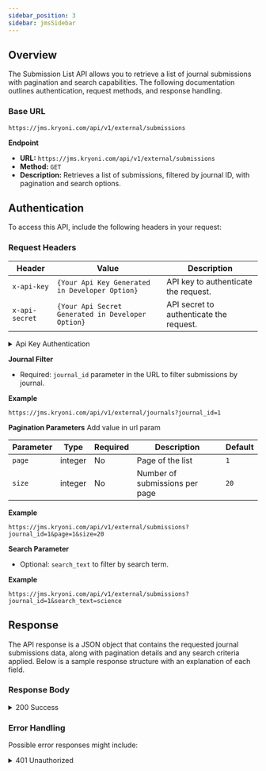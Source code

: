 ```yaml
---
sidebar_position: 3
sidebar: jmsSidebar
---
```


## **Overview**

The Submission List API allows you to retrieve a list of journal submissions with pagination and search capabilities. The following documentation outlines authentication, request methods, and response handling.

### **Base URL**

```plaintext
https://jms.kryoni.com/api/v1/external/submissions
```

**Endpoint**

- **URL:** `https://jms.kryoni.com/api/v1/external/submissions`
- **Method:** `GET`
- **Description:** Retrieves a list of submissions, filtered by journal ID, with pagination and search options.

## **Authentication**

To access this API, include the following headers in your request:

### **Request Headers**

| Header         | Value                                             | Description                             |
| -------------- | ------------------------------------------------- | --------------------------------------- |
| `x-api-key`    | `{Your Api Key Generated in Developer Option}`    | API key to authenticate the request.    |
| `x-api-secret` | `{Your Api Secret Generated in Developer Option}` | API secret to authenticate the request. |

<details className="response-success">
  <summary>Api Key Authentication</summary>

```javascript
{
  "api_key": "string",
  "api_secret": "string"
}
```

</details>

**Journal Filter**

- Required: `journal_id` parameter in the URL to filter submissions by journal.

**Example**

```plaintext
https://jms.kryoni.com/api/v1/external/journals?journal_id=1
```

**Pagination Parameters**
Add value in url param

| Parameter | Type    | Required | Description                    | Default |
| --------- | ------- | -------- | ------------------------------ | ------- |
| `page`    | integer | No       | Page of the list               | `1`     |
| `size`    | integer | No       | Number of submissions per page | `20`    |

**Example**

```plaintext
https://jms.kryoni.com/api/v1/external/submissions?journal_id=1&page=1&size=20
```

**Search Parameter**

- Optional: `search_text` to filter by search term.

**Example**

```plaintext
https://jms.kryoni.com/api/v1/external/submissions?journal_id=1&search_text=science
```

## **Response**

The API response is a JSON object that contains the requested journal submissions data, along with pagination details and any search criteria applied. Below is a sample response structure with an explanation of each field.

### **Response Body**

<details className="response-success">
  <summary>200 Success</summary>
  <div className="custom-response">
  The response schema is returned in JSON format with details on the requested journals, pagination, and any applied search filters.
   <details>
    <summary>Response Schema: `application/json`</summary>

| Field              | Type              | Description                                                                                                                          |
| ------------------ | ----------------- | ------------------------------------------------------------------------------------------------------------------------------------ |
| `code`             | integer           | Status code indicating the result of the request. A value of `0` typically indicates a successful request.                           |
| `message`          | string            | Message describing the status of the response, e.g., "success" if the request was processed correctly.                               |
| `submissions`      | array of objects  | List of submissions that match the specified criteria. Each object represents a single submission and includes the following fields: |
| ├─ `id`            | integer           | Unique identifier for the submission.                                                                                                |
| ├─ `title`         | string            | Title of the submission.                                                                                                             |
| ├─ `journal_id`    | integer           | Unique identifier for the journal to which the submission belongs.                                                                   |
| ├─ `journal_title` | string            | Title of the journal associated with the submission.                                                                                 |
| └─ `created_at`    | string (datetime) | Date and time the submission was created, formatted in ISO 8601 (e.g., "2024-08-26T10:58:44.412203Z").                               |
| `page_context`     | object            | Object containing pagination information and search details. It includes the following fields:                                       |
| ├─ `page`          | integer           | Current page number of the response data.                                                                                            |
| ├─ `size`          | integer           | Number of submissions per page as specified in the request parameters.                                                               |
| ├─ `total_count`   | integer           | Total number of submissions that match the query criteria.                                                                           |
| └─ `search_text`   | string            | Search term used, if any, to filter the submissions. This value matches the `search_text` parameter from the request.                |

  </details>

**Response**

    ```javascript
    {
      “code” : 0,
      “message” : “success”,
      “submissions”:[
          {
          “id”:1,
          “title”:”The Global Warning”,
          “journal_id” : 1,
          “journal_title” : “The Journal of Science”,
          “created_at” : ”2024-08-26T10:58:44.412203Z”
          },..
        ],
      “page_context”: {
        “page”: 1,
        “size”: 20,
        “total_count” : 100,
        “search_text”: ”science”
        }
      }
    ```

  </div>
</details>

### **Error Handling**

Possible error responses might include:

<details className="response-error">
  <summary>401 Unauthorized</summary>
  <div className="custom-response">
   <details>
    <summary>Response Schema: `application/json`</summary>
| Field             | Type               | Description                                                                                                                                        |
|-------------------|--------------------|----------------------------------------------------------------------------------------------------------------------------------------------------|
| `code`            | integer            | Error code indicating the type of error. Each code corresponds to a specific issue (e.g., `400` for bad request, `401` for unauthorized access).   |
| `message`         | string             | Descriptive error message explaining the issue encountered (e.g., "Invalid API key", "Journal ID required").                                        |
| `errors`          | array of objects   | Additional details on specific errors, if any, that occurred. Each error object contains information about a specific field or parameter issue:    |
| ├─ `field`        | string             | Name of the field or parameter that caused the error.                                                                                              |
| └─ `message`      | string             | Explanation of the error related to the field.                                                                                                      |

  </details>

    **Response**

```javascript
{
  "code": 400,
  "message": "Invalid request parameters.",
  "errors":
    [
      {
        "field": "journal_id",
        "message": "The journal_id parameter is required.",
      },
      { "field": "x-api-key", "message": "Invalid API key provided." },
    ],
}
```

  </div>
</details>
